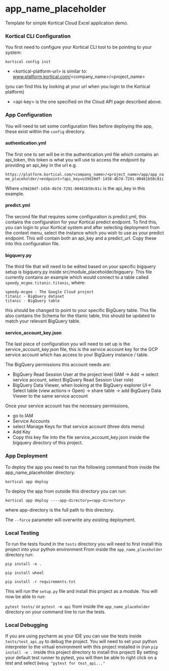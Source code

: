# app_name_placeholder
Template for simple Kortical Cloud Excel application demo.


### Kortical CLI Configuration
You first need to configure your Kortical CLI tool to be pointing to your system:

`kortical config init`

- \<kortical-platform-url\> is similar to: www.platform.kortical.com/<company_name>/<project_name>
  
(you can find this by looking at your url when you login to the Kortical platform)
- \<api-key\> is the one specified on the Cloud API page described above.

### App Configuration

You will need to set some configuration files before deploying the app, these exist within the `config` directory.

#### authentication.yml
The first one to set will be in the authentication.yml file which contains an api_token, this token is what you will
use to access the endpoint by providing an api_key in the url e.g. 

`https://platform.kortical.com/<company_name>/<project_name>/app/app_name_placeholder/<endpoint>?api_key=o39d20df-1458-4b7d-7291-00461b50c81c`

Where `o39d20df-1458-4b7d-7291-00461b50c81c` is the api_key in this example.

#### predict.yml
The second file that requires some configuration is predict.yml, this contains the configuration for your Kortical predict endpoint.
To find this, you can login to your Kortical system and after selecting deployment from the context menu, select the instance which you wish
to use as your predict endpoint. This will contain both an api_key and a predict_url. Copy these into this configuration file.

#### bigquery.py

The third file that will need to be edited based on your specific bigquery setup is bigquery.py inside src/module_placeholder/bigquery. This file 
currently contains an example which would connect to a table called `speedy_mcgee.titanic.titanic`, where:

    speedy-mcgee - The Google Cloud project
    titanic - BigQuery dataset
    titanic - BigQuery table

this should be changed to point to your specific BigQuery table.
This file also contains the Schema for the titanic table, this should be updated to match your relevant BigQuery table.

#### service_account_key.json

The last piece of configuration you will need to set up is the service_account_key.json file, this is the service account key for 
the GCP service account which has access to your BigQuery instance / table.

The BigQuery permissions this account needs are:

- BigQuery Read Session User at the project level (IAM -> Add -> select service account, select BigQuery Read Session User role)
- BigQuery Data Viewer, when looking at the BigQuery explorer UI-> Select table (view actions-> Open) -> share table -> add BigQuery Data Viewer to the same service account

Once your service account has the necessary permissions,

 - go to IAM
 - Service Accounts
 - select Manage Keys for that service account (three dots menu)
 - Add Key
 - Copy this key file into the file service_account_key.json inside the bigquery directory of this project.

### App Deployment
To deploy the app you need to run the following command from inside the app_name_placeholder directory:

`kortical app deploy`

To deploy the app from outside this directory you can run:

`kortical app deploy ----app-directory=<app-directory>`

where app-directory is the full path to this directory.

The `--force` parameter will overwrite any existing deployment.

### Local Testing

To run the tests found in the `tests` directory you will need to first install this project into your python environment
From inside the `app_name_placeholder` directory run:

`pip install -e .`

`pip install wheel`

`pip install -r requirements.txt`

This will run the `setup.py` file and install this project as a module. You will now be able to run:

`pytest tests/` or `pytest -m api` from inside the `app_name_placeholder` directory on your command line to run the tests.

### Local Debugging

If you are using pycharm as your IDE you can use the tests inside `tests/test_api.py` to debug the project.
You will need to set your python interpreter to the virtual environment with this project installed in (run `pip install -e .` inside this project directory to install this project)
By setting your default test runner to pytest, you will then be able to right click on a test and select `Debug "pytest for test_api..."`
